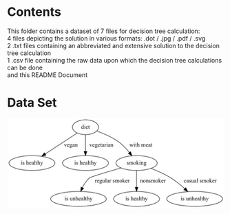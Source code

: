 # Contents

This folder contains a dataset of 7 files for decision tree calculation:\
4 files depicting the solution in various formats: .dot / .jpg / .pdf / .svg\
2 .txt files containing an abbreviated and extensive solution to the decision tree calculation\
1 .csv file containing the raw data upon which the decision tree calculations can be done\
and this README Document

# Data Set
![](Diet.jpg)